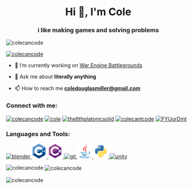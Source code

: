 <h1 align="center">Hi 👋, I'm Cole</h1>
<h3 align="center">i like making games and solving problems</h3>

<p align="left"> <img src="https://komarev.com/ghpvc/?username=colecancode&label=Profile%20views&color=0e75b6&style=flat" alt="colecancode" /> </p>

<p align="left"> <a href="https://github.com/ryo-ma/github-profile-trophy"><img src="https://github-profile-trophy.vercel.app/?username=colecancode" alt="colecancode" /></a> </p>

- 🔭 I’m currently working on [War Engine Battlegrounds](https://youtube.com/@colecancode)

- 💬 Ask me about **literally anything**

- 📫 How to reach me **coledouglasmiller@gmail.com**

<h3 align="left">Connect with me:</h3>
<p align="left">
<a href="https://www.youtube.com/c/colecancode" target="blank"><img align="center" src="https://raw.githubusercontent.com/rahuldkjain/github-profile-readme-generator/master/src/images/icons/Social/youtube.svg" alt="colecancode" height="30" width="40" /></a>
<a href="https://www.codechef.com/users/cole" target="blank"><img align="center" src="https://cdn.jsdelivr.net/npm/simple-icons@3.1.0/icons/codechef.svg" alt="cole" height="30" width="40" /></a>
<a href="https://codeforces.com/profile/the6thplatonicsolid" target="blank"><img align="center" src="https://raw.githubusercontent.com/rahuldkjain/github-profile-readme-generator/master/src/images/icons/Social/codeforces.svg" alt="the6thplatonicsolid" height="30" width="40" /></a>
<a href="https://www.leetcode.com/colecantcode" target="blank"><img align="center" src="https://raw.githubusercontent.com/rahuldkjain/github-profile-readme-generator/master/src/images/icons/Social/leet-code.svg" alt="colecantcode" height="30" width="40" /></a>
<a href="https://discord.gg/FYUurDmt" target="blank"><img align="center" src="https://raw.githubusercontent.com/rahuldkjain/github-profile-readme-generator/master/src/images/icons/Social/discord.svg" alt="FYUurDmt" height="30" width="40" /></a>
</p>

<h3 align="left">Languages and Tools:</h3>
<p align="left"> <a href="https://www.blender.org/" target="_blank" rel="noreferrer"> <img src="https://download.blender.org/branding/community/blender_community_badge_white.svg" alt="blender" width="40" height="40"/> </a> <a href="https://www.w3schools.com/cpp/" target="_blank" rel="noreferrer"> <img src="https://raw.githubusercontent.com/devicons/devicon/master/icons/cplusplus/cplusplus-original.svg" alt="cplusplus" width="40" height="40"/> </a> <a href="https://www.w3schools.com/cs/" target="_blank" rel="noreferrer"> <img src="https://raw.githubusercontent.com/devicons/devicon/master/icons/csharp/csharp-original.svg" alt="csharp" width="40" height="40"/> </a> <a href="https://git-scm.com/" target="_blank" rel="noreferrer"> <img src="https://www.vectorlogo.zone/logos/git-scm/git-scm-icon.svg" alt="git" width="40" height="40"/> </a> <a href="https://www.java.com" target="_blank" rel="noreferrer"> <img src="https://raw.githubusercontent.com/devicons/devicon/master/icons/java/java-original.svg" alt="java" width="40" height="40"/> </a> <a href="https://www.python.org" target="_blank" rel="noreferrer"> <img src="https://raw.githubusercontent.com/devicons/devicon/master/icons/python/python-original.svg" alt="python" width="40" height="40"/> </a> <a href="https://unity.com/" target="_blank" rel="noreferrer"> <img src="https://www.vectorlogo.zone/logos/unity3d/unity3d-icon.svg" alt="unity" width="40" height="40"/> </a> </p>

<p><img align="left" src="https://github-readme-stats.vercel.app/api/top-langs?username=colecancode&show_icons=true&locale=en&layout=compact" alt="colecancode" /></p>

<p>&nbsp;<img align="center" src="https://github-readme-stats.vercel.app/api?username=colecancode&show_icons=true&locale=en" alt="colecancode" /></p>

<p><img align="center" src="https://github-readme-streak-stats.herokuapp.com/?user=colecancode&" alt="colecancode" /></p>
